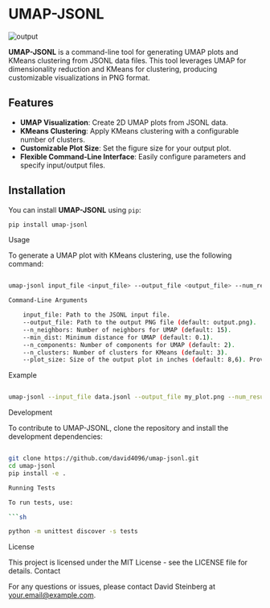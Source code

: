 # UMAP-JSONL

![output](https://github.com/user-attachments/assets/942e4e7b-0382-42bc-8fa3-1fca1b007426)


**UMAP-JSONL** is a command-line tool for generating UMAP plots and KMeans clustering from JSONL data files. This tool leverages UMAP for dimensionality reduction and KMeans for clustering, producing customizable visualizations in PNG format.

## Features

- **UMAP Visualization**: Create 2D UMAP plots from JSONL data.
- **KMeans Clustering**: Apply KMeans clustering with a configurable number of clusters.
- **Customizable Plot Size**: Set the figure size for your output plot.
- **Flexible Command-Line Interface**: Easily configure parameters and specify input/output files.

## Installation

You can install **UMAP-JSONL** using `pip`:

```sh
pip install umap-jsonl
```

Usage

To generate a UMAP plot with KMeans clustering, use the following command:

```sh

umap-jsonl input_file <input_file> --output_file <output_file> --num_results <num_results> --n_neighbors <n_neighbors> --min_dist <min_dist> --n_components <n_components> --n_clusters <n_clusters> --plot_size <width> <height>

Command-Line Arguments

    input_file: Path to the JSONL input file.
    --output_file: Path to the output PNG file (default: output.png).
    --n_neighbors: Number of neighbors for UMAP (default: 15).
    --min_dist: Minimum distance for UMAP (default: 0.1).
    --n_components: Number of components for UMAP (default: 2).
    --n_clusters: Number of clusters for KMeans (default: 3).
    --plot_size: Size of the output plot in inches (default: 8,6). Provide width and height separated by a comma.

```

Example

```sh

umap-jsonl --input_file data.jsonl --output_file my_plot.png --num_results 10 --n_neighbors 15 --min_dist 0.2 --n_components 2 --n_clusters 4 --plot_size 10 8

```

Development

To contribute to UMAP-JSONL, clone the repository and install the development dependencies:

```sh

git clone https://github.com/david4096/umap-jsonl.git
cd umap-jsonl
pip install -e .

Running Tests

To run tests, use:

```sh

python -m unittest discover -s tests

```

License

This project is licensed under the MIT License - see the LICENSE file for details.
Contact

For any questions or issues, please contact David Steinberg at your.email@example.com.
